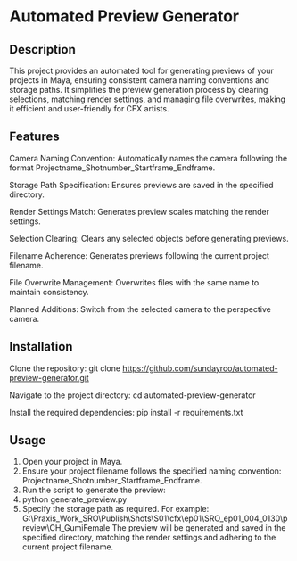# Automated Preview Generator

## Description

This project provides an automated tool for generating previews of your projects in Maya,
ensuring consistent camera naming conventions and storage paths. 
It simplifies the preview generation process by clearing selections,
matching render settings, and managing file overwrites, making it efficient and user-friendly for CFX artists.

## Features
Camera Naming Convention: Automatically names the camera following the format Projectname_Shotnumber_Startframe_Endframe.

Storage Path Specification: Ensures previews are saved in the specified directory.

Render Settings Match: Generates preview scales matching the render settings.

Selection Clearing: Clears any selected objects before generating previews.

Filename Adherence: Generates previews following the current project filename.

File Overwrite Management: Overwrites files with the same name to maintain consistency.

Planned Additions: Switch from the selected camera to the perspective camera.

## Installation
Clone the repository:
git clone https://github.com/sundayroo/automated-preview-generator.git

Navigate to the project directory:
cd automated-preview-generator

Install the required dependencies:
pip install -r requirements.txt

## Usage
1. Open your project in Maya.
2. Ensure your project filename follows the specified naming convention: Projectname_Shotnumber_Startframe_Endframe.
3. Run the script to generate the preview:
4. python generate_preview.py
5. Specify the storage path as required. For example:
G:\Praxis_Work_SRO\Publish\Shots\S01\cfx\ep01\SRO_ep01_004_0130\preview\CH_GumiFemale
The preview will be generated and saved in the specified directory, matching the render settings and adhering to the current project filename.

